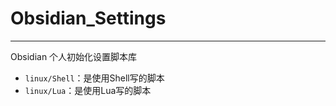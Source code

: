 # Obsidian_Settings

---

Obsidian 个人初始化设置脚本库


* `linux/Shell`：是使用Shell写的脚本
* `linux/Lua`：是使用Lua写的脚本
